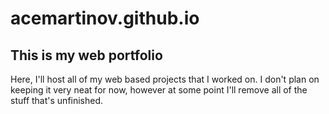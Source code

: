 # acemartinov.github.io

## This is my web portfolio
Here, I'll host all of my web based projects that I worked on. I don't plan on keeping it very neat for now, however at some point I'll remove all of the stuff that's unfinished.